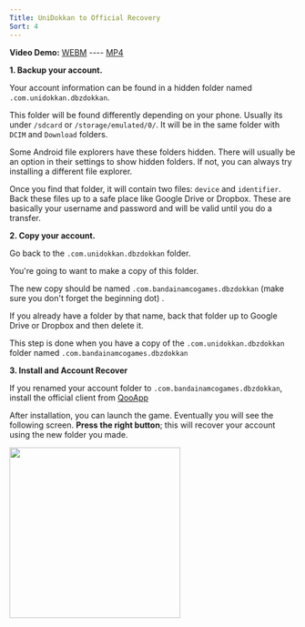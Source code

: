 ```yaml
---
Title: UniDokkan to Official Recovery
Sort: 4
---
```

**Video Demo:** [WEBM](https://cdn.discordapp.com/attachments/533380592755277835/590619250473959428/UD2Official.webm) ---- [MP4](https://cdn.discordapp.com/attachments/528713422498562078/590619960146002011/UD2Official.mp4)

**1. Backup your account.**

Your account information can be found in a hidden folder named `.com.unidokkan.dbzdokkan`.

This folder will be found differently depending on your phone. Usually its under `/sdcard` or `/storage/emulated/0/`. It will be in the same folder with `DCIM` and `Download` folders.

Some Android file explorers have these folders hidden. There will usually be an option in their settings to show hidden folders. If not, you can always try installing a different file explorer.

Once you find that folder, it will contain two files: `device` and `identifier`. Back these files up to a safe place like Google Drive or Dropbox. These are basically your username and password and will be valid until you do a transfer.

**2. Copy your account.**

Go back to the `.com.unidokkan.dbzdokkan` folder. 

You're going to want to make a copy of this folder. 

The new copy should be named `.com.bandainamcogames.dbzdokkan` (make sure you don't forget the beginning dot) .

If you already have a folder by that name, back that folder up to Google Drive or Dropbox and then delete it.

This step is done when you have a copy of the `.com.unidokkan.dbzdokkan` folder named `.com.bandainamcogames.dbzdokkan`

**3. Install and Account Recover**

If you renamed your account folder to `.com.bandainamcogames.dbzdokkan`, install the official client from [QooApp](https://apps.qoo-app.com/en/app/191)

After installation, you can launch the game. Eventually you will see the following screen. **Press the right button**; this will recover your account using the new folder you made.

<img src="https://cdn.discordapp.com/attachments/570307541767290890/570463972541595658/Screenshot_20190424-061957.jpg" height="300">